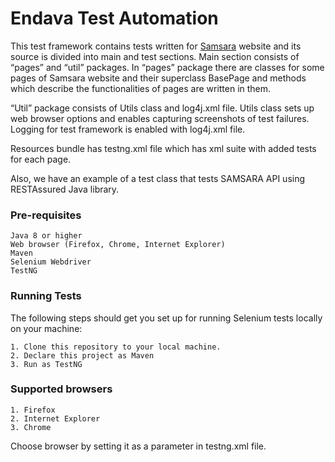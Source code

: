 # Endava Test Automation

This test framework contains tests written for [Samsara](http://localhost:9010)  website and its source is divided into main and test sections. Main section consists of “pages” and “util” packages. In “pages” package there are classes for some pages of Samsara website and their superclass BasePage and methods which describe the functionalities of pages are written in them.

“Util” package consists of Utils class and log4j.xml file. Utils class sets up web browser options and enables capturing screenshots of test failures. Logging for test framework is enabled with log4j.xml file.

Resources bundle has testng.xml file which has xml suite with added tests for each page.

Also, we have an example of a test class that tests SAMSARA API using RESTAssured Java library.

### Pre-requisites

    Java 8 or higher
    Web browser (Firefox, Chrome, Internet Explorer)
    Maven
    Selenium Webdriver
    TestNG

### Running Tests

The following steps should get you set up for running Selenium tests locally on your machine:

    1. Clone this repository to your local machine.
    2. Declare this project as Maven
    3. Run as TestNG

### Supported browsers

    1. Firefox
    2. Internet Explorer
    3. Chrome

Choose browser by setting it as a parameter in testng.xml file.

